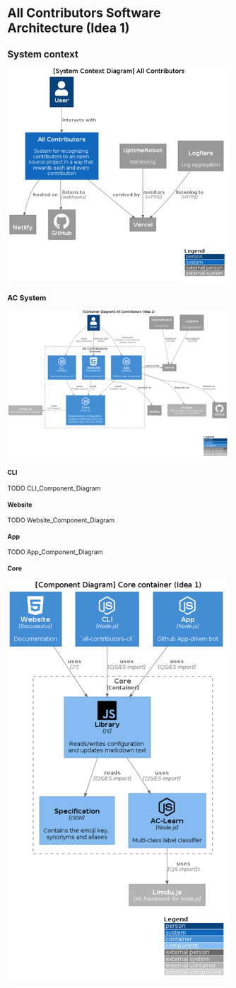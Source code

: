 # All Contributors Software Architecture (Idea 1)

## System context
![AC_System_Context_Diagram](../out/sytem/AC_System_Context.png)

### AC System
![AC_Container_Diagram](../out/idea1/container_idea1/AC_Container_Diagram.png)

#### CLI
TODO CLI_Component_Diagram

#### Website
TODO Website_Component_Diagram

#### App
TODO App_Component_Diagram

#### Core
![Core_Component_Diagram](../out/idea1/core/Core_Component_Diagram.png)
